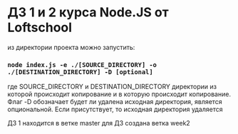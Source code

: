 # ДЗ 1 и 2 курса Node.JS от Loftschool

из директории проекта можно запустить:

### `node index.js -e ./[SOURCE_DIRECTORY] -o ./[DESTINATION_DIRECTORY] -D [optional]`

где SOURCE_DIRECTORY и DESTINATION_DIRECTORY директории из которой происходит копирование и в которую происходит копирование.
Флаг -D обозначает будет ли удалена исходная директория, является опциональной. Если присутствует, то исходная директория удаляется


ДЗ 1 находится в ветке master
для ДЗ создана ветка week2
